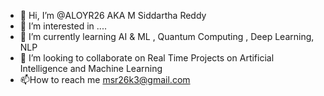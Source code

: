 - 👋 Hi, I’m @ALOYR26 AKA M Siddartha Reddy
- 👀 I’m interested in ....
- 🌱 I’m currently learning AI & ML , Quantum Computing , Deep Learning, NLP
- 💞️ I’m looking to collaborate on Real Time Projects on Artificial Intelligence and Machine Learning
- 📫How to reach me msr26k3@gmail.com


<!---
ALOYR26/ALOYR26 is a ✨ special ✨ repository because its `README.md` (this file) appears on your GitHub profile.
You can click the Preview link to take a look at your changes.
--->
